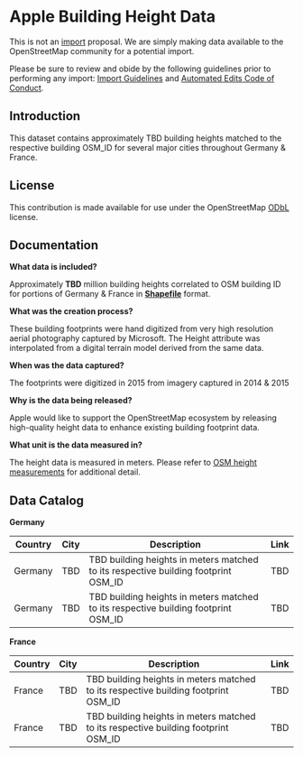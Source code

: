 # Apple Building Height Data

This is not an [import](https://wiki.openstreetmap.org/wiki/Import) proposal.  We are simply making data available to the OpenStreetMap community for a potential import.  

Please be sure to review and obide by the following guidelines prior to performing any import: [Import Guidelines](https://wiki.openstreetmap.org/wiki/Import/Guidelines) and [Automated Edits Code of Conduct](https://wiki.openstreetmap.org/wiki/Automated_Edits_code_of_conduct).


## Introduction

This dataset contains approximately TBD building heights matched to the respective building OSM_ID for several major cities throughout Germany & France. 

## License

This contribution is made available for use under the OpenStreetMap [ODbL](https://opendatacommons.org/licenses/odbl/) license.


## Documentation

**What data is included?**

Approximately **TBD** million building heights correlated to OSM building ID for portions of Germany & France in [**Shapefile**](http://wiki.openstreetmap.org/wiki/Shapefiles) format. 

**What was the creation process?**

These building footprints were hand digitized from very high resolution aerial photography captured by Microsoft. The Height attribute was interpolated from a digital terrain model derived from the same data.

**When was the data captured?**

The footprints were digitized in 2015 from imagery captured in 2014 & 2015

**Why is the data being released?**

Apple would like to support the OpenStreetMap ecosystem by releasing high-quality height data to enhance existing building footprint data.

**What unit is the data measured in?**

The height data is measured in meters. Please refer to [OSM height measurements](https://wiki.openstreetmap.org/wiki/Map_Features/Units) for additional detail.  


## Data Catalog

**Germany**

| Country     | City            | Description                                                                        | Link  |
| ------------|---------------  |------------------------------------------------------------------------------------|-------|
| Germany     | TBD             | TBD building heights in meters matched to its respective building footprint OSM_ID | TBD   |
| Germany     | TBD             | TBD building heights in meters matched to its respective building footprint OSM_ID | TBD   |
                                                                          

**France**

| Country     | City            | Description                                                                        | Link  |
| ------------|---------------  |------------------------------------------------------------------------------------|-------|
| France      | TBD             | TBD building heights in meters matched to its respective building footprint OSM_ID | TBD   |
| France      | TBD             | TBD building heights in meters matched to its respective building footprint OSM_ID | TBD   |



